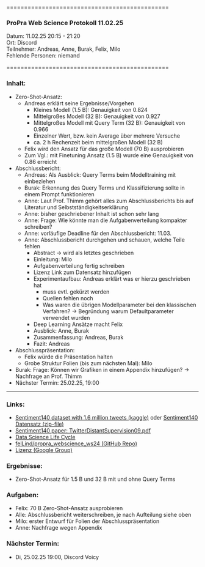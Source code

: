 
==============================================

### ProPra Web Science Protokoll 11.02.25

Datum: 11.02.25 20:15 - 21:20  
Ort: Discord  
Teilnehmer: Andreas, Anne, Burak, Felix, Milo  
Fehlende Personen: niemand

==============================================


### Inhalt:
- Zero-Shot-Ansatz:
	- Andreas erklärt seine Ergebnisse/Vorgehen
		- Kleines Modell (1.5 B):  Genauigkeit von 0.824
		- Mittelgroßes Modell (32 B): Genauigkeit von 0.927
		- Mittelgroßes Modell mit Query Term (32 B): Genauigkeit von 0.966
		- Einzelner Wert, bzw. kein Average über mehrere Versuche
		- ca. 2 h Rechenzeit beim mittelgroßen Modell (32 B)
	- Felix wird den Ansatz für das große Modell (70 B) ausprobieren
	- Zum Vgl.: mit Finetuning Ansatz (1.5 B) wurde eine Genauigkeit von 0.86 erreicht
- Abschlussbericht:
	- Andreas: Als Ausblick: Query Terms beim Modelltraining mit einbeziehen
	- Burak: Erkennung des Query Terms und Klassifizierung sollte in einem Prompt funktionieren
	- Anne: Laut Prof. Thimm gehört alles zum Abschlussberichts bis auf Literatur und Selbstständigkeitserklärung
	- Anne: bisher geschriebener Inhalt ist schon sehr lang
	- Anne: Frage: Wie könnte man die Aufgabenverteilung kompakter schreiben?
	- Anne: vorläufige Deadline für den Abschlussbericht: 11.03.
	- Anne: Abschlussbericht durchgehen und schauen, welche Teile fehlen
		- Abstract -> wird als letztes geschrieben
		- Einleitung: Milo
		- Aufgabenverteilung fertig schreiben
		- Lizenz Link zum Datensatz hinzufügen
		- Experimentaufbau: Andreas erklärt was er hierzu geschrieben hat
			- muss evtl. gekürzt werden
			- Quellen fehlen noch
			- Was waren die übrigen Modellparameter bei den klassischen Verfahren? -> Begründung warum Defaultparameter verwendet wurden
		- Deep Learning Ansätze macht Felix
		- Ausblick: Anne, Burak 
		- Zusammenfassung: Andreas, Burak
		- Fazit: Andreas
- Abschlusspräsentation:
	- Felix würde die Präsentation halten
	- Grobe Struktur Folien (bis zum nächsten Mal): Milo
- Burak: Frage: Können wir Grafiken in einem Appendix hinzufügen? -> Nachfrage an Prof. Thimm
- Nächster Termin: 25.02.25, 19:00



---------------------------------------------


### Links:
- [Sentiment140 dataset with 1.6 million tweets (kaggle)](https://www.kaggle.com/datasets/kazanova/sentiment140/code?datasetId=2477&sortBy=commentCount) oder [Sentiment140 Datensatz (zip-file)](https://www.google.com/url?q=https%3A%2F%2Fcs.stanford.edu%2Fpeople%2Falecmgo%2Ftrainingandtestdata.zip)
- [Sentiment140 paper: TwitterDistantSupervision09.pdf](https://www-cs.stanford.edu/people/alecmgo/papers/TwitterDistantSupervision09.pdf)
- [Data Science Life Cycle](Data_Science_Life_Cycle.png)
- [felLind/propra_webscience_ws24 (GitHub Repo)](https://github.com/felLind/propra_webscience_ws24/tree/main)
- [Lizenz (Google Group)](https://groups.google.com/g/sentiment140/c/IZUgbwH99L8)

### Ergebnisse:
- Zero-Shot-Ansatz für 1.5 B und 32 B mit und ohne Query Terms

### Aufgaben:
- Felix: 70 B Zero-Shot-Ansatz ausprobieren
- Alle: Abschlussbericht weiterschreiben, je nach Aufteilung siehe oben
- Milo: erster Entwurf für Folien der Abschlusspräsentation
- Anne: Nachfrage wegen Appendix

### Nächster Termin: 
- Di, 25.02.25 19:00, Discord Voicy

